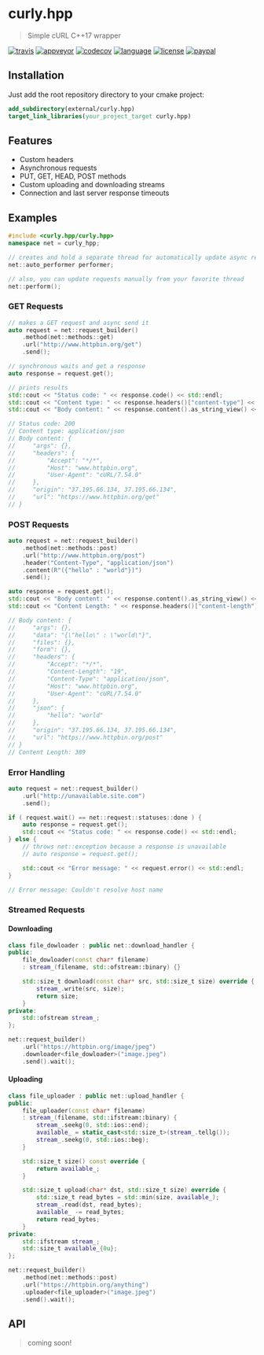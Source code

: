 # curly.hpp

> Simple cURL C++17 wrapper

[![travis][badge.travis]][travis]
[![appveyor][badge.appveyor]][appveyor]
[![codecov][badge.codecov]][codecov]
[![language][badge.language]][language]
[![license][badge.license]][license]
[![paypal][badge.paypal]][paypal]

[badge.travis]: https://img.shields.io/travis/BlackMATov/curly.hpp/master.svg?logo=travis
[badge.appveyor]: https://img.shields.io/appveyor/ci/BlackMATov/curly-hpp/master.svg?logo=appveyor
[badge.codecov]: https://img.shields.io/codecov/c/github/BlackMATov/curly.hpp/master.svg?logo=codecov
[badge.language]: https://img.shields.io/badge/language-C%2B%2B17-yellow.svg
[badge.license]: https://img.shields.io/badge/license-MIT-blue.svg
[badge.paypal]: https://img.shields.io/badge/donate-PayPal-orange.svg?logo=paypal&colorA=00457C

[travis]: https://travis-ci.org/BlackMATov/curly.hpp
[appveyor]: https://ci.appveyor.com/project/BlackMATov/curly-hpp
[codecov]: https://codecov.io/gh/BlackMATov/curly.hpp
[language]: https://en.wikipedia.org/wiki/C%2B%2B14
[license]: https://en.wikipedia.org/wiki/MIT_License
[paypal]: https://www.paypal.me/matov

[curly]: https://github.com/BlackMATov/curly.hpp

## Installation

Just add the root repository directory to your cmake project:

```cmake
add_subdirectory(external/curly.hpp)
target_link_libraries(your_project_target curly.hpp)
```

## Features

- Custom headers
- Asynchronous requests
- PUT, GET, HEAD, POST methods
- Custom uploading and downloading streams
- Connection and last server response timeouts

## Examples

```cpp
#include <curly.hpp/curly.hpp>
namespace net = curly_hpp;

// creates and hold a separate thread for automatically update async requests
net::auto_performer performer;

// also, you can update requests manually from your favorite thread
net::perform();
```

### GET Requests

```cpp
// makes a GET request and async send it
auto request = net::request_builder()
    .method(net::methods::get)
    .url("http://www.httpbin.org/get")
    .send();

// synchronous waits and get a response
auto response = request.get();

// prints results
std::cout << "Status code: " << response.code() << std::endl;
std::cout << "Content type: " << response.headers()["content-type"] << std::endl;
std::cout << "Body content: " << response.content().as_string_view() << std::endl;

// Status code: 200
// Content type: application/json
// Body content: {
//     "args": {},
//     "headers": {
//         "Accept": "*/*",
//         "Host": "www.httpbin.org",
//         "User-Agent": "cURL/7.54.0"
//     },
//     "origin": "37.195.66.134, 37.195.66.134",
//     "url": "https://www.httpbin.org/get"
// }
```

### POST Requests

```cpp
auto request = net::request_builder()
    .method(net::methods::post)
    .url("http://www.httpbin.org/post")
    .header("Content-Type", "application/json")
    .content(R"({"hello" : "world"})")
    .send();

auto response = request.get();
std::cout << "Body content: " << response.content().as_string_view() << std::endl;
std::cout << "Content Length: " << response.headers()["content-length"] << std::endl;

// Body content: {
//     "args": {},
//     "data": "{\"hello\" : \"world\"}",
//     "files": {},
//     "form": {},
//     "headers": {
//         "Accept": "*/*",
//         "Content-Length": "19",
//         "Content-Type": "application/json",
//         "Host": "www.httpbin.org",
//         "User-Agent": "cURL/7.54.0"
//     },
//     "json": {
//         "hello": "world"
//     },
//     "origin": "37.195.66.134, 37.195.66.134",
//     "url": "https://www.httpbin.org/post"
// }
// Content Length: 389
```

### Error Handling

```cpp
auto request = net::request_builder()
    .url("http://unavailable.site.com")
    .send();

if ( request.wait() == net::request::statuses::done ) {
    auto response = request.get();
    std::cout << "Status code: " << response.code() << std::endl;
} else {
    // throws net::exception because a response is unavailable
    // auto response = request.get();

    std::cout << "Error message: " << request.error() << std::endl;
}

// Error message: Couldn't resolve host name
```

### Streamed Requests

#### Downloading

```cpp
class file_dowloader : public net::download_handler {
public:
    file_dowloader(const char* filename)
    : stream_(filename, std::ofstream::binary) {}

    std::size_t download(const char* src, std::size_t size) override {
        stream_.write(src, size);
        return size;
    }
private:
    std::ofstream stream_;
};

net::request_builder()
    .url("https://httpbin.org/image/jpeg")
    .downloader<file_dowloader>("image.jpeg")
    .send().wait();
```

#### Uploading

```cpp
class file_uploader : public net::upload_handler {
public:
    file_uploader(const char* filename)
    : stream_(filename, std::ifstream::binary) {
        stream_.seekg(0, std::ios::end);
        available_ = static_cast<std::size_t>(stream_.tellg());
        stream_.seekg(0, std::ios::beg);
    }

    std::size_t size() const override {
        return available_;
    }

    std::size_t upload(char* dst, std::size_t size) override {
        std::size_t read_bytes = std::min(size, available_);
        stream_.read(dst, read_bytes);
        available_ -= read_bytes;
        return read_bytes;
    }
private:
    std::ifstream stream_;
    std::size_t available_{0u};
};

net::request_builder()
    .method(net::methods::post)
    .url("https://httpbin.org/anything")
    .uploader<file_uploader>("image.jpeg")
    .send().wait();
```

## API

> coming soon!

